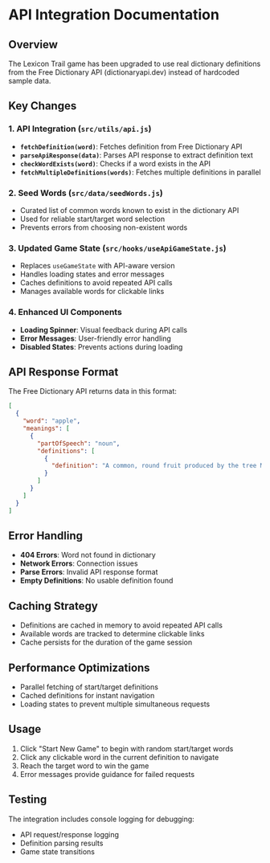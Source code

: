 # API Integration Documentation

## Overview
The Lexicon Trail game has been upgraded to use real dictionary definitions from the Free Dictionary API (dictionaryapi.dev) instead of hardcoded sample data.

## Key Changes

### 1. API Integration (`src/utils/api.js`)
- **`fetchDefinition(word)`**: Fetches definition from Free Dictionary API
- **`parseApiResponse(data)`**: Parses API response to extract definition text
- **`checkWordExists(word)`**: Checks if a word exists in the API
- **`fetchMultipleDefinitions(words)`**: Fetches multiple definitions in parallel

### 2. Seed Words (`src/data/seedWords.js`)
- Curated list of common words known to exist in the dictionary API
- Used for reliable start/target word selection
- Prevents errors from choosing non-existent words

### 3. Updated Game State (`src/hooks/useApiGameState.js`)
- Replaces `useGameState` with API-aware version
- Handles loading states and error messages
- Caches definitions to avoid repeated API calls
- Manages available words for clickable links

### 4. Enhanced UI Components
- **Loading Spinner**: Visual feedback during API calls
- **Error Messages**: User-friendly error handling
- **Disabled States**: Prevents actions during loading

## API Response Format
The Free Dictionary API returns data in this format:
```json
[
  {
    "word": "apple",
    "meanings": [
      {
        "partOfSpeech": "noun",
        "definitions": [
          {
            "definition": "A common, round fruit produced by the tree Malus domestica..."
          }
        ]
      }
    ]
  }
]
```

## Error Handling
- **404 Errors**: Word not found in dictionary
- **Network Errors**: Connection issues
- **Parse Errors**: Invalid API response format
- **Empty Definitions**: No usable definition found

## Caching Strategy
- Definitions are cached in memory to avoid repeated API calls
- Available words are tracked to determine clickable links
- Cache persists for the duration of the game session

## Performance Optimizations
- Parallel fetching of start/target definitions
- Cached definitions for instant navigation
- Loading states to prevent multiple simultaneous requests

## Usage
1. Click "Start New Game" to begin with random start/target words
2. Click any clickable word in the current definition to navigate
3. Reach the target word to win the game
4. Error messages provide guidance for failed requests

## Testing
The integration includes console logging for debugging:
- API request/response logging
- Definition parsing results
- Game state transitions 
